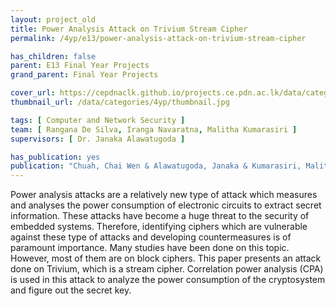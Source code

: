 ```yaml
---
layout: project_old
title: Power Analysis Attack on Trivium Stream Cipher
permalink: /4yp/e13/power-analysis-attack-on-trivium-stream-cipher

has_children: false
parent: E13 Final Year Projects
grand_parent: Final Year Projects

cover_url: https://cepdnaclk.github.io/projects.ce.pdn.ac.lk/data/categories/4yp/cover_page.jpg
thumbnail_url: /data/categories/4yp/thumbnail.jpg

tags: [	Computer and Network Security ]
team: [ Rangana De Silva, Iranga Navaratna, Malitha Kumarasiri ]
supervisors: [ Dr. Janaka Alawatugoda ]

has_publication: yes
publication: "Chuah, Chai Wen & Alawatugoda, Janaka & Kumarasiri, Malitha & Navaratna, Iranga & Silva, Rangana. (2019). On Power Analysis Attacks against Hardware Stream Ciphers. International Journal of Information and Computer Security. 11. 1. 10.1504/IJICS.2019.10023739. "
---
```


Power analysis attacks are a relatively new type of attack which measures and analyses the power consumption of electronic circuits to extract secret information. These attacks have become a huge threat to the security of embedded systems. Therefore, identifying ciphers which are vulnerable against these type of attacks and developing countermeasures is of paramount importance. Many studies have been done on this topic. However, most of them are on block ciphers. This paper presents an attack done on Trivium, which is a stream cipher. Correlation power analysis (CPA) is used in this attack to analyze the power consumption of the cryptosystem and figure out the secret key.
